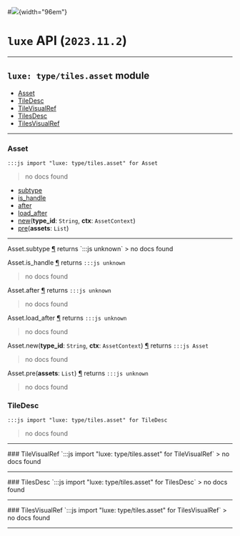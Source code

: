 #![](../../../../../../images/luxe-dark.svg){width="96em"}

# `luxe` API (`2023.11.2`)  


---

## `luxe: type/tiles.asset` module

- [Asset](#asset)   
- [TileDesc](#tiledesc)   
- [TileVisualRef](#tilevisualref)   
- [TilesDesc](#tilesdesc)   
- [TilesVisualRef](#tilesvisualref)   

---

### Asset
`:::js import "luxe: type/tiles.asset" for Asset`
> no docs found

- [subtype](#Asset.subtype)
- [is_handle](#Asset.is_handle)
- [after](#Asset.after)
- [load_after](#Asset.load_after)
- [new](#Asset.new+2)(**type_id**: `String`, **ctx**: `AssetContext`)
- [pre](#Asset.pre)(**assets**: `List`)

<hr/>
<endpoint module="luxe: type/tiles.asset" class="Asset" signature="subtype"></endpoint>
<signature id="Asset.subtype">Asset.subtype
<a class="headerlink" href="#Asset.subtype" title="Permanent link">¶</a></signature>
<span class='api_ret'>returns</span> `:::js unknown`
> no docs found   

<endpoint module="luxe: type/tiles.asset" class="Asset" signature="is_handle"></endpoint>
<signature id="Asset.is_handle">Asset.is_handle
<a class="headerlink" href="#Asset.is_handle" title="Permanent link">¶</a></signature>
<span class='api_ret'>returns</span> `:::js unknown`
> no docs found   

<endpoint module="luxe: type/tiles.asset" class="Asset" signature="after"></endpoint>
<signature id="Asset.after">Asset.after
<a class="headerlink" href="#Asset.after" title="Permanent link">¶</a></signature>
<span class='api_ret'>returns</span> `:::js unknown`
> no docs found   

<endpoint module="luxe: type/tiles.asset" class="Asset" signature="load_after"></endpoint>
<signature id="Asset.load_after">Asset.load_after
<a class="headerlink" href="#Asset.load_after" title="Permanent link">¶</a></signature>
<span class='api_ret'>returns</span> `:::js unknown`
> no docs found   

<endpoint module="luxe: type/tiles.asset" class="Asset" signature="new(type_id : String, ctx : AssetContext)"></endpoint>
<signature id="Asset.new+2">Asset.new(**type_id**: `String`, **ctx**: `AssetContext`)
<a class="headerlink" href="#Asset.new+2" title="Permanent link">¶</a></signature>
<span class='api_ret'>returns</span> `:::js Asset`
> no docs found   

<endpoint module="luxe: type/tiles.asset" class="Asset" signature="pre(assets : List)"></endpoint>
<signature id="Asset.pre">Asset.pre(**assets**: `List`)
<a class="headerlink" href="#Asset.pre" title="Permanent link">¶</a></signature>
<span class='api_ret'>returns</span> `:::js unknown`
> no docs found   

### TileDesc
`:::js import "luxe: type/tiles.asset" for TileDesc`
> no docs found


<hr/>
### TileVisualRef
`:::js import "luxe: type/tiles.asset" for TileVisualRef`
> no docs found


<hr/>
### TilesDesc
`:::js import "luxe: type/tiles.asset" for TilesDesc`
> no docs found


<hr/>
### TilesVisualRef
`:::js import "luxe: type/tiles.asset" for TilesVisualRef`
> no docs found


<hr/>
